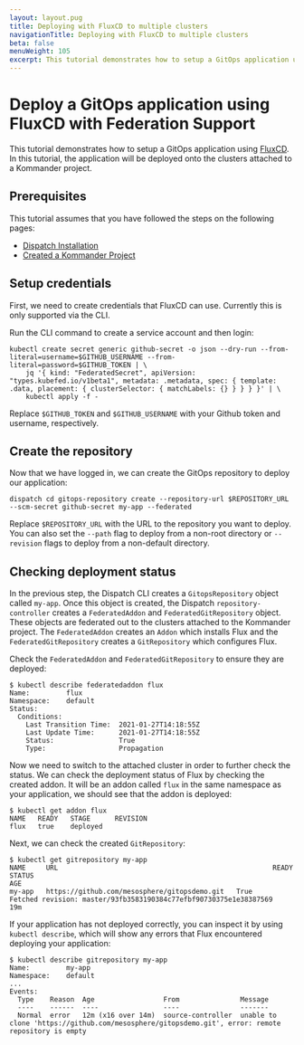 ```yaml
---
layout: layout.pug
title: Deploying with FluxCD to multiple clusters
navigationTitle: Deploying with FluxCD to multiple clusters
beta: false
menuWeight: 105
excerpt: This tutorial demonstrates how to setup a GitOps application using FluxCD and federation using Kommander.
---
```


# Deploy a GitOps application using FluxCD with Federation Support

This tutorial demonstrates how to setup a GitOps application using [FluxCD](https://toolkit.fluxcd.io/). In this tutorial, the application will be deployed onto the clusters attached to a Kommander project.

## Prerequisites

This tutorial assumes that you have followed the steps on the following pages:

- [Dispatch Installation](../../../install/)
- [Created a Kommander Project](https://docs.d2iq.com/dkp/kommander/1.3/projects/)

## Setup credentials

First, we need to create credentials that FluxCD can use. Currently this is only supported via the CLI.

Run the CLI command to create a service account and then login:

```
kubectl create secret generic github-secret -o json --dry-run --from-literal=username=$GITHUB_USERNAME --from-literal=password=$GITHUB_TOKEN | \
    jq '{ kind: "FederatedSecret", apiVersion: "types.kubefed.io/v1beta1", metadata: .metadata, spec: { template: .data, placement: { clusterSelector: { matchLabels: {} } } } }' | \
    kubectl apply -f -
```

Replace `$GITHUB_TOKEN` and `$GITHUB_USERNAME` with your Github token and username, respectively.

## Create the repository

Now that we have logged in, we can create the GitOps repository to deploy our application:

```
dispatch cd gitops-repository create --repository-url $REPOSITORY_URL --scm-secret github-secret my-app --federated
```

Replace `$REPOSITORY_URL` with the URL to the repository you want to deploy. You can also set the `--path` flag to deploy from a non-root directory or `--revision` flags to deploy from a non-default directory.

## Checking deployment status

In the previous step, the Dispatch CLI creates a `GitopsRepository` object called `my-app`. Once this object is created, the Dispatch `repository-controller` creates a `FederatedAddon` and `FederatedGitRepository` object. These objects are federated out to the clusters attached to the Kommander project. The `FederatedAddon` creates an `Addon` which installs Flux and the `FederatedGitRepository` creates a `GitRepository` which configures Flux.

Check the `FederatedAddon` and `FederatedGitRepository` to ensure they are deployed:

```
$ kubectl describe federatedaddon flux
Name:         flux
Namespace:    default
Status:
  Conditions:
    Last Transition Time:  2021-01-27T14:18:55Z
    Last Update Time:      2021-01-27T14:18:55Z
    Status:                True
    Type:                  Propagation
```

Now we need to switch to the attached cluster in order to further check the status. We can check the deployment status of Flux by checking the created addon. It will be an addon called `flux` in the same namespace as your application, we should see that the addon is deployed:

```
$ kubectl get addon flux
NAME   READY   STAGE      REVISION
flux   true    deployed   
```

Next, we can check the created `GitRepository`:

```
$ kubectl get gitrepository my-app
NAME     URL                                                     READY   STATUS                                                              AGE
my-app   https://github.com/mesosphere/gitopsdemo.git   True    Fetched revision: master/93fb3583190384c77efbf90730375e1e38387569   19m
```

If your application has not deployed correctly, you can inspect it by using `kubectl describe`, which will show any errors that Flux encountered deploying your application:

```
$ kubectl describe gitrepository my-app
Name:         my-app
Namespace:    default
...
Events:
  Type    Reason  Age                 From               Message
  ----    ------  ----                ----               -------
  Normal  error   12m (x16 over 14m)  source-controller  unable to clone 'https://github.com/mesosphere/gitopsdemo.git', error: remote repository is empty
```
